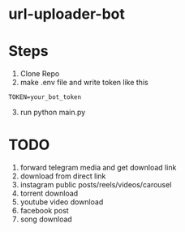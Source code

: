 # url-uploader-bot

# Steps

1. Clone Repo
2. make .env file and write token like this

```
TOKEN=your_bot_token
```

3. run python main.py

# TODO

1. forward telegram media and get download link
2. download from direct link
3. instagram public posts/reels/videos/carousel
4. torrent download
5. youtube video download
6. facebook post
7. song download
